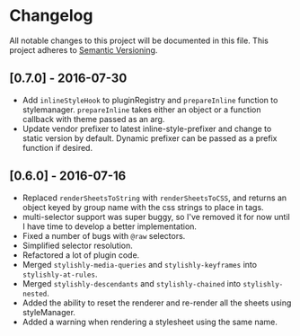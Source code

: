 # Changelog
All notable changes to this project will be documented in this file.
This project adheres to [Semantic Versioning](http://semver.org/).

## [0.7.0] - 2016-07-30
- Add `inlineStyleHook` to pluginRegistry and `prepareInline` function to stylemanager. `prepareInline` takes either an object or a function callback with theme passed as an arg.
- Update vendor prefixer to latest inline-style-prefixer and change to static version by default. Dynamic prefixer can be passed as a prefix function if desired.


## [0.6.0] - 2016-07-16
- Replaced `renderSheetsToString` with `renderSheetsToCSS`, and returns an object keyed by group name with the css strings to place in tags.
- multi-selector support was super buggy, so I've removed it for now until I have time to develop a better implementation.
- Fixed a number of bugs with `@raw` selectors.
- Simplified selector resolution.
- Refactored a lot of plugin code.
- Merged `stylishly-media-queries` and `stylishly-keyframes` into `stylishly-at-rules`.
- Merged `stylishly-descendants` and `stylishly-chained` into `stylishly-nested`.
- Added the ability to reset the renderer and re-render all the sheets using styleManager.
- Added a warning when rendering a stylesheet using the same name.

